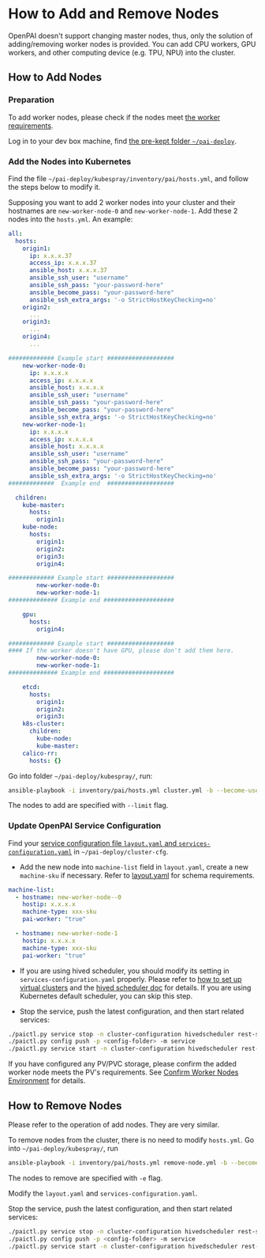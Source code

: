 # How to Add and Remove Nodes

OpenPAI doesn't support changing master nodes, thus, only the solution of adding/removing worker nodes is provided. You can add CPU workers, GPU workers, and other computing device (e.g. TPU, NPU) into the cluster.

## How to Add Nodes

### Preparation

To add worker nodes, please check if the nodes meet [the worker requirements](./installation-guide.md##installation-requirements).

Log in to your dev box machine, find [the pre-kept folder `~/pai-deploy`](./installation-guide.md#keep-a-folder).

### Add the Nodes into Kubernetes

Find the file `~/pai-deploy/kubespray/inventory/pai/hosts.yml`, and follow the steps below to modify it. 

Supposing you want to add 2 worker nodes into your cluster and their hostnames are `new-worker-node-0` and `new-worker-node-1`.  Add these 2 nodes into the `hosts.yml`. An example:

```yaml
all:
  hosts:
    origin1:
      ip: x.x.x.37
      access_ip: x.x.x.37
      ansible_host: x.x.x.37
      ansible_ssh_user: "username"
      ansible_ssh_pass: "your-password-here"
      ansible_become_pass: "your-password-here"
      ansible_ssh_extra_args: '-o StrictHostKeyChecking=no'
    origin2:
      ...
    origin3:
      ...
    origin4:
      ...

############# Example start ################### 
    new-worker-node-0:
      ip: x.x.x.x
      access_ip: x.x.x.x
      ansible_host: x.x.x.x
      ansible_ssh_user: "username"
      ansible_ssh_pass: "your-password-here"
      ansible_become_pass: "your-password-here"
      ansible_ssh_extra_args: '-o StrictHostKeyChecking=no'
    new-worker-node-1:
      ip: x.x.x.x
      access_ip: x.x.x.x
      ansible_host: x.x.x.x
      ansible_ssh_user: "username"
      ansible_ssh_pass: "your-password-here"
      ansible_become_pass: "your-password-here"
      ansible_ssh_extra_args: '-o StrictHostKeyChecking=no'
#############  Example end  ###################

  children:
    kube-master:
      hosts:
        origin1:
    kube-node:
      hosts:
        origin1:
        origin2:
        origin3:
        origin4:

############# Example start ################### 
        new-worker-node-0:
        new-worker-node-1:
############## Example end #################### 

    gpu:
      hosts:
        origin4:

############# Example start ################### 
#### If the worker doesn't have GPU, please don't add them here.
        new-worker-node-0:
        new-worker-node-1:
############## Example end #################### 

    etcd:
      hosts:
        origin1:
        origin2:
        origin3:
    k8s-cluster:
      children:
        kube-node:
        kube-master:
    calico-rr:
      hosts: {}
``` 

Go into folder `~/pai-deploy/kubespray/`, run:

```bash
ansible-playbook -i inventory/pai/hosts.yml cluster.yml -b --become-user=root --limit=new-worker-node-0,new-worker-node-1 -e "@inventory/pai/openpai.yml"
```

The nodes to add are specified with `--limit` flag.

### Update OpenPAI Service Configuration

Find your [service configuration file `layout.yaml` and `services-configuration.yaml`](./basic-management-operations.md#pai-service-management-and-paictl) in  `~/pai-deploy/cluster-cfg`.

- Add the new node into `machine-list` field in `layout.yaml`, create a new `machine-sku` if necessary. Refer to [layout.yaml](https://github.com/microsoft/pai/blob/master/contrib/kubespray/config/layout.yaml) for schema requirements.

```yaml
machine-list:
  - hostname: new-worker-node--0
    hostip: x.x.x.x
    machine-type: xxx-sku
    pai-worker: "true"

  - hostname: new-worker-node-1
    hostip: x.x.x.x
    machine-type: xxx-sku
    pai-worker: "true"
```

- If you are using hived scheduler, you should modify its setting in `services-configuration.yaml` properly. Please refer to [how to set up virtual clusters](./how-to-set-up-virtual-clusters.md) and the [hived scheduler doc](https://github.com/microsoft/hivedscheduler/blob/master/doc/user-manual.md) for details. If you are using Kubernetes default scheduler, you can skip this step.

- Stop the service, push the latest configuration, and then start related services:

```bash
./paictl.py service stop -n cluster-configuration hivedscheduler rest-server job-exporter
./paictl.py config push -p <config-folder> -m service
./paictl.py service start -n cluster-configuration hivedscheduler rest-server job-exporter
```

If you have configured any PV/PVC storage, please confirm the added worker node meets the PV's requirements. See [Confirm Worker Nodes Environment](./how-to-set-up-storage.md#confirm-environment-on-worker-nodes) for details.

## How to Remove Nodes

Please refer to the operation of add nodes. They are very similar.

To remove nodes from the cluster, there is no need to modify `hosts.yml`. 
Go into `~/pai-deploy/kubespray/`, run

```bash
ansible-playbook -i inventory/pai/hosts.yml remove-node.yml -b --become-user=root -e "node=worker-nodes-0,worker-nodes-1" -e "@inventory/pai/openpai.yml"
``` 

The nodes to remove are specified with `-e` flag.

Modify the `layout.yaml` and `services-configuration.yaml`.

Stop the service, push the latest configuration, and then start related services:

```bash
./paictl.py service stop -n cluster-configuration hivedscheduler rest-server job-exporter
./paictl.py config push -p <config-folder> -m service
./paictl.py service start -n cluster-configuration hivedscheduler rest-server job-exporter
```
